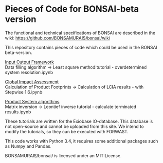 # Pieces of Code for BONSAI-beta version

The functional and technical specifications of BONSAI are described in the wiki:
https://github.com/BONSAMURAIS/bonsai/wiki

This repository contains pieces of code which could be used in the BONSAI beta-version.

[Input Output Framework](https://github.com/BONSAMURAIS/bonsai/wiki/Harvest%20Data#sut-gap-filling--correction-routines)  
Data filling algorithm -> Least square method tutorial - overdetermined system resolution.ipynb  

[Global Impact Assessment](https://github.com/BONSAMURAIS/bonsai/wiki/Ensure%20Data%20Quality#global-impact-assessment-ia)  
Calculation of Product Footprints -> Calculation of LCIA results - with Stepwise 1.6.ipynb

[Product System algorithms](https://github.com/BONSAMURAIS/bonsai/wiki/Make-Data-Usable#product-system-algorithms)  
Matrix inversion -> Leontief inverse tutorial - calculate terminated results.ipynb

These tutorials are written for the Exiobase IO-database. This database is not open-source and cannot be uploaded from this site.
We intend to modify the tutorials, so they can be executed with FORWAST.

This code works with Python 3.4, it requires some additional packages such as Numpy and Pandas.

BONSAMURAIS/bonsai/ is licensed under an MIT License.
